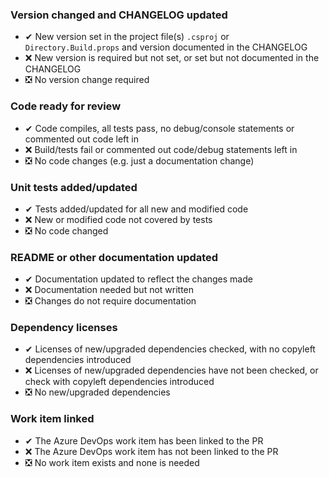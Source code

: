 ### Version changed and CHANGELOG updated
- ✔ New version set in the project file(s) `.csproj` or `Directory.Build.props` and version documented in the CHANGELOG
- ❌ New version is required but not set, or set but not documented in the CHANGELOG
- ❎ No version change required

### Code ready for review
- ✔ Code compiles, all tests pass, no debug/console statements or commented out code left in
- ❌ Build/tests fail or commented out code/debug statements left in
- ❎ No code changes (e.g. just a documentation change)

### Unit tests added/updated
- ✔ Tests added/updated for all new and modified code
- ❌ New or modified code not covered by tests
- ❎ No code changed

### README or other documentation updated
- ✔ Documentation updated to reflect the changes made
- ❌ Documentation needed but not written
- ❎ Changes do not require documentation

### Dependency licenses
- ✔ Licenses of new/upgraded dependencies checked, with no copyleft dependencies introduced
- ❌ Licenses of new/upgraded dependencies have not been checked, or check with copyleft dependencies introduced
- ❎ No new/upgraded dependencies

### Work item linked
- ✔ The Azure DevOps work item has been linked to the PR
- ❌ The Azure DevOps work item has not been linked to the PR
- ❎ No work item exists and none is needed